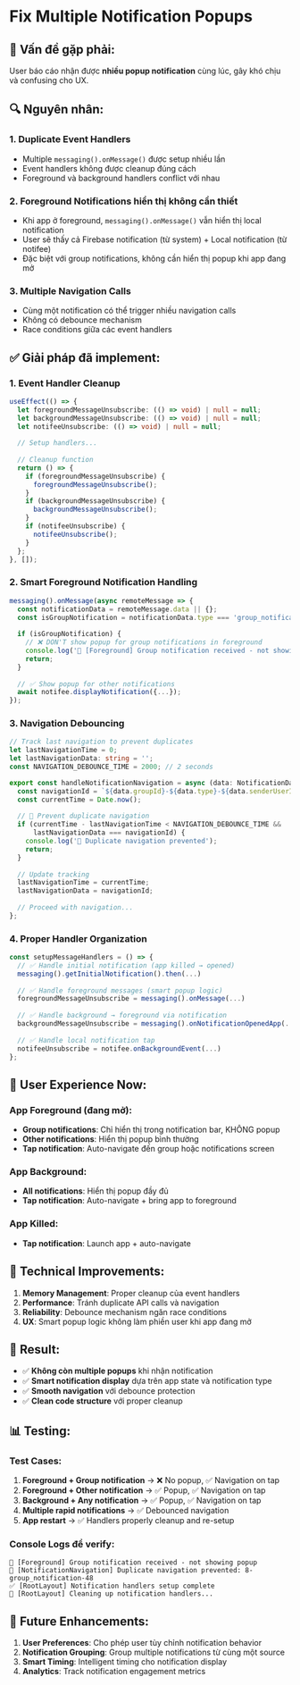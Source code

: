 # Fix Multiple Notification Popups

## 🚨 **Vấn đề gặp phải:**

User báo cáo nhận được **nhiều popup notification** cùng lúc, gây khó chịu và confusing cho UX.

## 🔍 **Nguyên nhân:**

### **1. Duplicate Event Handlers**
- Multiple `messaging().onMessage()` được setup nhiều lần
- Event handlers không được cleanup đúng cách
- Foreground và background handlers conflict với nhau

### **2. Foreground Notifications hiển thị không cần thiết**
- Khi app ở foreground, `messaging().onMessage()` vẫn hiển thị local notification
- User sẽ thấy cả Firebase notification (từ system) + Local notification (từ notifee)
- Đặc biệt với group notifications, không cần hiển thị popup khi app đang mở

### **3. Multiple Navigation Calls**
- Cùng một notification có thể trigger nhiều navigation calls
- Không có debounce mechanism
- Race conditions giữa các event handlers

## ✅ **Giải pháp đã implement:**

### **1. Event Handler Cleanup**
```typescript
useEffect(() => {
  let foregroundMessageUnsubscribe: (() => void) | null = null;
  let backgroundMessageUnsubscribe: (() => void) | null = null;
  let notifeeUnsubscribe: (() => void) | null = null;
  
  // Setup handlers...
  
  // Cleanup function
  return () => {
    if (foregroundMessageUnsubscribe) {
      foregroundMessageUnsubscribe();
    }
    if (backgroundMessageUnsubscribe) {
      backgroundMessageUnsubscribe();
    }
    if (notifeeUnsubscribe) {
      notifeeUnsubscribe();
    }
  };
}, []);
```

### **2. Smart Foreground Notification Handling**
```typescript
messaging().onMessage(async remoteMessage => {
  const notificationData = remoteMessage.data || {};
  const isGroupNotification = notificationData.type === 'group_notification';
  
  if (isGroupNotification) {
    // ❌ DON'T show popup for group notifications in foreground
    console.log('📱 [Foreground] Group notification received - not showing popup');
    return;
  }
  
  // ✅ Show popup for other notifications
  await notifee.displayNotification({...});
});
```

### **3. Navigation Debouncing**
```typescript
// Track last navigation to prevent duplicates
let lastNavigationTime = 0;
let lastNavigationData: string = '';
const NAVIGATION_DEBOUNCE_TIME = 2000; // 2 seconds

export const handleNotificationNavigation = async (data: NotificationData) => {
  const navigationId = `${data.groupId}-${data.type}-${data.senderUserId}`;
  const currentTime = Date.now();
  
  // 🚫 Prevent duplicate navigation
  if (currentTime - lastNavigationTime < NAVIGATION_DEBOUNCE_TIME && 
      lastNavigationData === navigationId) {
    console.log('🚫 Duplicate navigation prevented');
    return;
  }
  
  // Update tracking
  lastNavigationTime = currentTime;
  lastNavigationData = navigationId;
  
  // Proceed with navigation...
};
```

### **4. Proper Handler Organization**
```typescript
const setupMessageHandlers = () => {
  // ✅ Handle initial notification (app killed → opened)
  messaging().getInitialNotification().then(...)
  
  // ✅ Handle foreground messages (smart popup logic)
  foregroundMessageUnsubscribe = messaging().onMessage(...)
  
  // ✅ Handle background → foreground via notification
  backgroundMessageUnsubscribe = messaging().onNotificationOpenedApp(...)
  
  // ✅ Handle local notification tap
  notifeeUnsubscribe = notifee.onBackgroundEvent(...)
};
```

## 📱 **User Experience Now:**

### **App Foreground (đang mở):**
- **Group notifications**: Chỉ hiển thị trong notification bar, KHÔNG popup
- **Other notifications**: Hiển thị popup bình thường
- **Tap notification**: Auto-navigate đến group hoặc notifications screen

### **App Background:**
- **All notifications**: Hiển thị popup đầy đủ
- **Tap notification**: Auto-navigate + bring app to foreground

### **App Killed:**
- **Tap notification**: Launch app + auto-navigate

## 🔧 **Technical Improvements:**

1. **Memory Management**: Proper cleanup của event handlers
2. **Performance**: Tránh duplicate API calls và navigation
3. **Reliability**: Debounce mechanism ngăn race conditions
4. **UX**: Smart popup logic không làm phiền user khi app đang mở

## 🎯 **Result:**

- ✅ **Không còn multiple popups** khi nhận notification
- ✅ **Smart notification display** dựa trên app state và notification type
- ✅ **Smooth navigation** với debounce protection
- ✅ **Clean code structure** với proper cleanup

## 📊 **Testing:**

### **Test Cases:**
1. **Foreground + Group notification** → ❌ No popup, ✅ Navigation on tap
2. **Foreground + Other notification** → ✅ Popup, ✅ Navigation on tap  
3. **Background + Any notification** → ✅ Popup, ✅ Navigation on tap
4. **Multiple rapid notifications** → ✅ Debounced navigation
5. **App restart** → ✅ Handlers properly cleanup and re-setup

### **Console Logs để verify:**
```
📱 [Foreground] Group notification received - not showing popup
🚫 [NotificationNavigation] Duplicate navigation prevented: 8-group_notification-48
✅ [RootLayout] Notification handlers setup complete
🧹 [RootLayout] Cleaning up notification handlers...
```

## 🚀 **Future Enhancements:**

1. **User Preferences**: Cho phép user tùy chỉnh notification behavior
2. **Notification Grouping**: Group multiple notifications từ cùng một source
3. **Smart Timing**: Intelligent timing cho notification display
4. **Analytics**: Track notification engagement metrics



